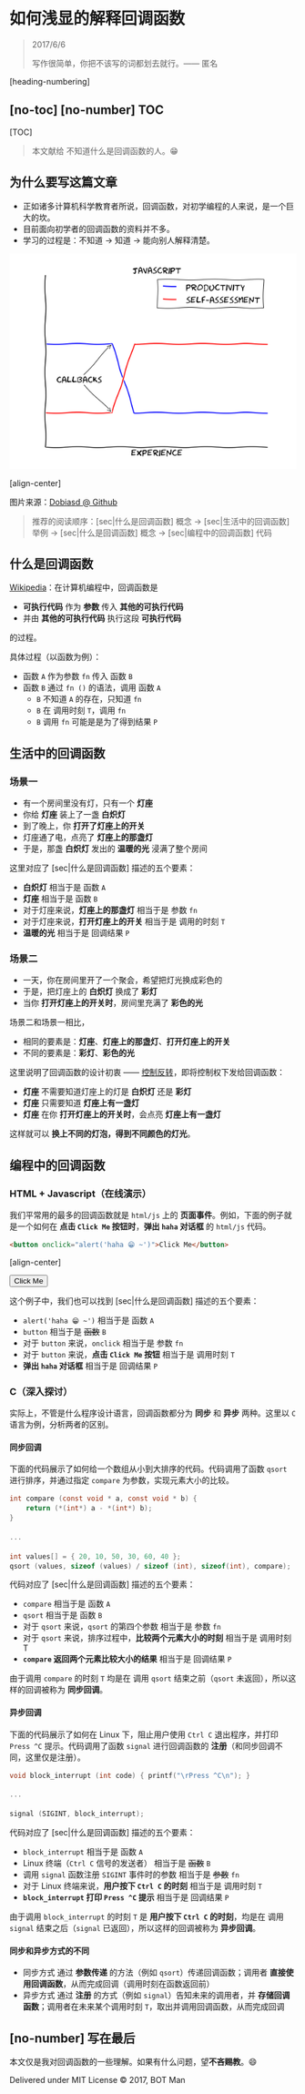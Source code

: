 ﻿# 如何浅显的解释回调函数

> 2017/6/6
>
> 写作很简单，你把不该写的词都划去就行。—— 匿名

[heading-numbering]

## [no-toc] [no-number] TOC

[TOC]

> 本文献给 不知道什么是回调函数的人。😁

## 为什么要写这篇文章

- 正如诸多计算机科学教育者所说，回调函数，对初学编程的人来说，是一个巨大的坎。
- 目前面向初学者的回调函数的资料并不多。
- 学习的过程是：不知道 -> 知道 -> 能向别人解释清楚。

![Javascript Callback](Callback-Explained/javascript-callback.png)

[align-center]

图片来源：[Dobiasd @ Github](https://github.com/Dobiasd/articles/blob/master/programming_language_learning_curves/javascript.png)

> 推荐的阅读顺序：[sec|什么是回调函数] 概念 -> [sec|生活中的回调函数] 举例 -> [sec|什么是回调函数] 概念 -> [sec|编程中的回调函数] 代码

## 什么是回调函数

[Wikipedia](https://en.wikipedia.org/wiki/Callback_%28computer_programming%29)：在计算机编程中，回调函数是

- **可执行代码** 作为 **参数** 传入 **其他的可执行代码**
- 并由 **其他的可执行代码** 执行这段 **可执行代码**

的过程。

具体过程（以函数为例）：

- 函数 `A` 作为参数 `fn` 传入 函数 `B`
- 函数 `B` 通过 `fn ()` 的语法，调用 函数 `A`
  - `B` 不知道 `A` 的存在，只知道 `fn`
  - `B` 在 调用时刻 `T`，调用 `fn`
  - `B` 调用 `fn` 可能是是为了得到结果 `P`

## 生活中的回调函数

### 场景一

- 有一个房间里没有灯，只有一个 **灯座**
- 你给 **灯座** 装上了一盏 **白炽灯**
- 到了晚上，你 **打开了灯座上的开关**
- 灯座通了电，点亮了 **灯座上的那盏灯**
- 于是，那盏 **白炽灯** 发出的 **温暖的光** 浸满了整个房间

这里对应了 [sec|什么是回调函数] 描述的五个要素：

- **白炽灯** 相当于是 函数 `A`
- **灯座** 相当于是 函数 `B`
- 对于灯座来说，**灯座上的那盏灯** 相当于是 参数 `fn`
- 对于灯座来说，**打开灯座上的开关** 相当于是 调用的时刻 `T`
- **温暖的光** 相当于是 回调结果 `P`

### 场景二

- 一天，你在房间里开了一个聚会，希望把灯光换成彩色的
- 于是，把灯座上的 **白炽灯** 换成了 **彩灯**
- 当你 **打开灯座上的开关时**，房间里充满了 **彩色的光**

场景二和场景一相比，
- 相同的要素是：**灯座**、**灯座上的那盏灯**、**打开灯座上的开关**
- 不同的要素是：**彩灯**、**彩色的光**

这里说明了回调函数的设计初衷 —— [控制反转](/articles/?post=2017/Thinking-Scalability)，即将控制权下发给回调函数：

- **灯座** 不需要知道灯座上的灯是 **白炽灯** 还是 **彩灯**
- **灯座** 只需要知道 **灯座上有一盏灯**
- **灯座** 在你 **打开灯座上的开关时**，会点亮 **灯座上有一盏灯**

这样就可以 **换上不同的灯泡，得到不同颜色的灯光**。

## 编程中的回调函数

### HTML + Javascript（在线演示）

我们平常用的最多的回调函数就是 `html/js` 上的 **页面事件**。例如，下面的例子就是一个如何在 **点击 `Click Me` 按钮时**，**弹出 `haha` 对话框** 的 `html/js` 代码。

``` html
<button onclick="alert('haha 😁 ~')">Click Me</button>
```

[align-center]

<p>
<button onclick="alert('haha 😁 ~')">Click Me</button>
</p>

这个例子中，我们也可以找到 [sec|什么是回调函数] 描述的五个要素：

- `alert('haha 😁 ~')` 相当于是 函数 `A`
- `button` 相当于是 ~~函数~~ `B`
- 对于 `button` 来说，`onclick` 相当于是 参数 `fn`
- 对于 `button` 来说，**点击 `Click Me` 按钮** 相当于是 调用时刻 `T`
- **弹出 `haha` 对话框** 相当于是 回调结果 `P`

### C（深入探讨）

实际上，不管是什么程序设计语言，回调函数都分为 **同步** 和 **异步** 两种。这里以 `C` 语言为例，分析两者的区别。

#### 同步回调

下面的代码展示了如何给一个数组从小到大排序的代码。代码调用了函数 `qsort` 进行排序，并通过指定 `compare` 为参数，实现元素大小的比较。

``` c
int compare (const void * a, const void * b) {
    return (*(int*) a - *(int*) b);
}

...

int values[] = { 20, 10, 50, 30, 60, 40 };
qsort (values, sizeof (values) / sizeof (int), sizeof(int), compare);
```

代码对应了 [sec|什么是回调函数] 描述的五个要素：

- `compare` 相当于是 函数 `A`
- `qsort` 相当于是 函数 `B`
- 对于 `qsort` 来说，`qsort` 的第四个参数 相当于是 参数 `fn`
- 对于 `qsort` 来说，排序过程中，**比较两个元素大小的时刻** 相当于是 调用时刻 T
- **`compare` 返回两个元素比较大小的结果** 相当于是 回调结果 `P`

由于调用 `compare` 的时刻 `T` 均是在 调用 `qsort` 结束之前（`qsort` 未返回），所以这样的回调被称为 **同步回调**。

#### 异步回调

下面的代码展示了如何在 Linux 下，阻止用户使用 `Ctrl C` 退出程序，并打印 `Press ^C` 提示。代码调用了函数 `signal` 进行回调函数的 **注册**（和同步回调不同，这里仅是注册）。

``` c
void block_interrupt (int code) { printf("\rPress ^C\n"); }

...

signal (SIGINT, block_interrupt);
```

代码对应了 [sec|什么是回调函数] 描述的五个要素：

- `block_interrupt` 相当于是 函数 `A`
- Linux 终端（`Ctrl C` 信号的发送者） 相当于是 ~~函数~~ `B`
- 调用 `signal` 函数注册 `SIGINT` 事件时的参数 相当于是 ~~参数~~ `fn`
- 对于 Linux 终端来说，**用户按下 `Ctrl C` 的时刻** 相当于是 调用时刻 `T`
- **`block_interrupt` 打印 `Press ^C` 提示** 相当于是 回调结果 `P`

由于调用 `block_interrupt` 的时刻 `T` 是 **用户按下 `Ctrl C` 的时刻**，均是在 调用 `signal` 结束之后（`signal` 已返回），所以这样的回调被称为 **异步回调**。

#### 同步和异步方式的不同

- 同步方式 通过 **参数传递** 的方法（例如 `qsort`）传递回调函数；调用者 **直接使用回调函数**，从而完成回调（调用时刻在函数返回前）
- 异步方式 通过 **注册** 的方式（例如 `signal`）告知未来的调用者，并 **存储回调函数**；调用者在未来某个调用时刻 `T`，取出并调用回调函数，从而完成回调

## [no-number] 写在最后

本文仅是我对回调函数的一些理解。如果有什么问题，望**不吝赐教**。😄

Delivered under MIT License © 2017, BOT Man